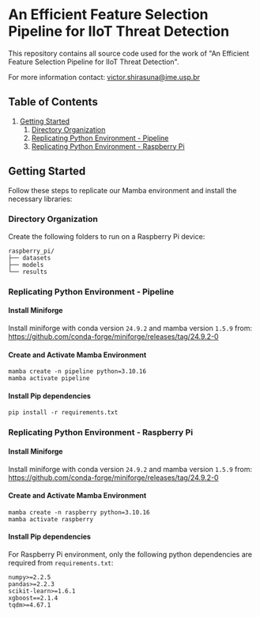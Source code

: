 # An Efficient Feature Selection Pipeline for IIoT Threat Detection

This repository contains all source code used for the work of "An Efficient Feature Selection Pipeline for IIoT Threat Detection".

For more information contact: victor.shirasuna@ime.usp.br

## Table of Contents

1. [Getting Started](#getting-started)
	1. [Directory Organization](#directory-organization)
    2. [Replicating Python Environment - Pipeline](#replicating-conda-environment-pipeline)
    3. [Replicating Python Environment - Raspberry Pi](#replicating-conda-environment-raspberry-pi)

## Getting Started

Follow these steps to replicate our Mamba environment and install the necessary libraries:

### Directory Organization

Create the following folders to run on a Raspberry Pi device:
```
raspberry_pi/
├── datasets
├── models
└── results
```

### Replicating Python Environment - Pipeline

#### Install Miniforge

Install miniforge with conda version `24.9.2` and mamba version `1.5.9` from: https://github.com/conda-forge/miniforge/releases/tag/24.9.2-0

#### Create and Activate Mamba Environment

```shell
mamba create -n pipeline python=3.10.16
mamba activate pipeline
```

#### Install Pip dependencies

```shell
pip install -r requirements.txt
```

### Replicating Python Environment - Raspberry Pi

#### Install Miniforge

Install miniforge with conda version `24.9.2` and mamba version `1.5.9` from: https://github.com/conda-forge/miniforge/releases/tag/24.9.2-0

#### Create and Activate Mamba Environment

```shell
mamba create -n raspberry python=3.10.16
mamba activate raspberry
```

#### Install Pip dependencies

For Raspberry Pi environment, only the following python dependencies are required from `requirements.txt`:
```shell
numpy>=2.2.5
pandas>=2.2.3
scikit-learn>=1.6.1
xgboost==2.1.4
tqdm>=4.67.1
```